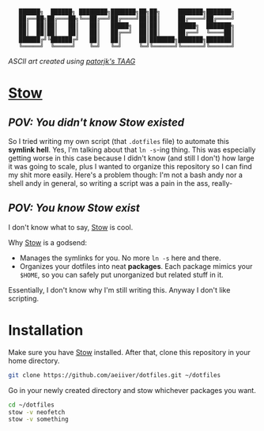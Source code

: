 ```

   ██████╗  ██████╗ ████████╗███████╗██╗██╗     ███████╗███████╗
   ██╔══██╗██╔═══██╗╚══██╔══╝██╔════╝██║██║     ██╔════╝██╔════╝
   ██║  ██║██║   ██║   ██║   █████╗  ██║██║     █████╗  ███████╗
   ██║  ██║██║   ██║   ██║   ██╔══╝  ██║██║     ██╔══╝  ╚════██║
   ██████╔╝╚██████╔╝   ██║   ██║     ██║███████╗███████╗███████║
   ╚═════╝  ╚═════╝    ╚═╝   ╚═╝     ╚═╝╚══════╝╚══════╝╚══════╝

```
*ASCII art created using [patorjk's TAAG](http://patorjk.com/software/taag/#p=display&f=ANSI%20Shadow&t=dotfiles)*

# [Stow](https://www.gnu.org/software/stow/)

## *POV: You didn't know Stow existed*

So I tried writing my own script (that `.dotfiles` file) to automate this **symlink hell**. Yes, I'm talking about that `ln -s`-ing thing.
This was especially getting worse in this case because I didn't know (and still I don't) how large it was going to scale, plus I wanted to organize this repository so I can find my shit more easily.
Here's a problem though: I'm not a bash andy nor a shell andy in general, so writing a script was a pain in the ass, really-

## *POV: You know Stow exist*

I don't know what to say, [Stow](https://www.gnu.org/software/stow/) is cool.

Why [Stow](https://www.gnu.org/software/stow/) is a godsend:
- Manages the symlinks for you. No more `ln -s` here and there.
- Organizes your dotfiles into neat **packages**. Each package mimics your `$HOME`, so you can safely put unorganized but related stuff in it.

Essentially, I don't know why I'm still writing this.
Anyway I don't like scripting.

# Installation

Make sure you have [Stow](https://www.gnu.org/software/stow/) installed.
After that, clone this repository in your home directory.

```sh
git clone https://github.com/aeiiver/dotfiles.git ~/dotfiles
```

Go in your newly created directory and stow whichever packages you want.

```sh
cd ~/dotfiles
stow -v neofetch
stow -v something
```
